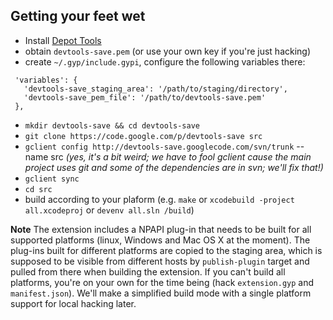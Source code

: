 ## Getting your feet wet ##

  * Install [Depot Tools](http://dev.chromium.org/developers/how-tos/install-depot-tools)
  * obtain `devtools-save.pem` (or use your own key if you're just hacking)
  * create `~/.gyp/include.gypi`, configure the following variables there:
```
 'variables': {
   'devtools-save_staging_area': '/path/to/staging/directory',
   'devtools-save_pem_file': '/path/to/devtools-save.pem'
 },
```
  * `mkdir devtools-save && cd devtools-save`
  * `git clone https://code.google.com/p/devtools-save src`
  * `gclient config http://devtools-save.googlecode.com/svn/trunk` --name src _(yes, it's a bit weird; we have to fool gclient cause the main project uses git and some of the dependencies are in svn; we'll fix that!)_
  * `gclient sync`
  * `cd src`
  * build according to your plaform (e.g. `make` or `xcodebuild -project all.xcodeproj` or `devenv all.sln /build`)

**Note** The extension includes a NPAPI plug-in that needs to be built for all supported platforms (linux, Windows and Mac OS X at the moment). The plug-ins built for different platforms are copied to the staging area, which is supposed to be visible from different hosts by `publish-plugin` target and pulled from there when building the extension. If you can't build all platforms, you're on your own for the time being (hack `extension.gyp` and `manifest.json`). We'll make a simplified build mode with a single platform support for local hacking later.

